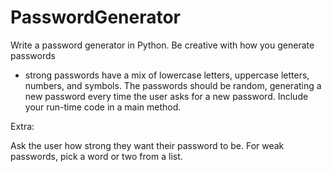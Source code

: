 # PasswordGenerator

Write a password generator in Python. Be creative with how you generate passwords
- strong passwords have a mix of lowercase letters, uppercase letters, numbers, and symbols.
The passwords should be random, generating a new password every time the user asks for a new password.
 Include your run-time code in a main method.

Extra:

Ask the user how strong they want their password to be.
For weak passwords, pick a word or two from a list.
